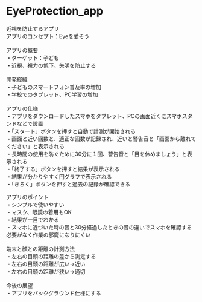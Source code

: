 # EyeProtection_app
近視を防止するアプリ<br>
アプリのコンセプト：Eyeを愛そう<br>
<br>
アプリの概要<br>
・ターゲット：子ども<br>
・近視、視力の低下、失明を防止する<br>
<br>
開発経緯<br>
・子どものスマートフォン普及率の増加<br>
・学校でのタブレット、PC学習の増加<br>
<br>
アプリの仕様<br>
・アプリをダウンロードしたスマホをタブレット、PCの画面近くにスマホスタンドなどで設置<br>
・「スタート」ボタンを押すと自動で計測が開始される<br>
・画面と近い回数と、適正な回数が記録され、近いと警告音と「画面から離れてください」と表示される<br>
・長時間の使用を防ぐために30分に１回、警告音と「目を休めましょう」と表示される<br>
・「終了する」ボタンを押すと結果が表示される<br>
・結果が分かりやすく円グラフで表示される<br>
・「きろく」ボタンを押すと過去の記録が確認できる<br>



アプリのポイント<br>
・シンプルで使いやすい<br>
・マスク、眼鏡の着用もOK<br>
・結果が一目でわかる<br>
・スマホに近づいた時の音と30分経過したときの音の違いでスマホを確認する必要がなく作業の邪魔になりにくい<br>
<br>
端末と顔との距離の計測方法<br>
・左右の目頭の距離の差から測定する<br>
・左右の目頭の距離が広い→近い<br>
・左右の目頭の距離が狭い→適切<br>
<br>
今後の展望<br>
・アプリをバックグラウンド仕様にする
